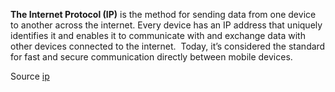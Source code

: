 **The Internet Protocol (IP)** is the method for sending data from one device to another across the internet. Every device has an IP address that uniquely identifies it and enables it to communicate with and exchange data with other devices connected to the internet.  Today, it’s considered the standard for fast and secure communication directly between mobile devices.

Source [ip](https://www.fortinet.com/resources/cyberglossary/tcp-ip#:~:text=The%20Internet%20Protocol,between%20mobile%20devices.)